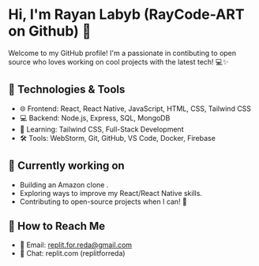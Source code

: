 # Hi, I'm Rayan Labyb (RayCode-ART on Github) 👋

Welcome to my GitHub profile! I'm a passionate in contibuting to open source who loves working on cool projects with the latest tech! 💻✨

## 🔧 Technologies & Tools
- 🌐 Frontend: React, React Native, JavaScript, HTML, CSS, Tailwind CSS
- 💻 Backend: Node.js, Express, SQL, MongoDB
- 🌱 Learning: Tailwind CSS, Full-Stack Development
- 🛠 Tools: WebStorm, Git, GitHub, VS Code, Docker, Firebase

## 💼 Currently working on
- Building an Amazon clone .
- Exploring ways to improve my React/React Native skills.
- Contributing to open-source projects when I can! 🤝

## 📖 How to Reach Me
- 📧 Email: replit.for.reda@gmail.com
- 💬 Chat: replit.com (replitforreda)
